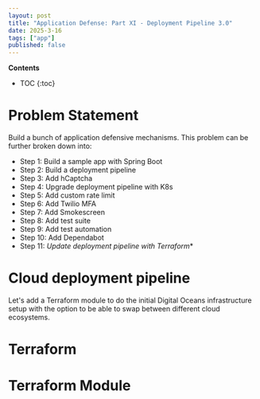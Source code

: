 ```yaml
---
layout: post
title: "Application Defense: Part XI - Deployment Pipeline 3.0"
date: 2025-3-16
tags: ["app"]
published: false
---
```


**Contents**
* TOC
{:toc}

# Problem Statement
Build a bunch of application defensive mechanisms. This problem can be further broken down into:

* Step 1: Build a sample app with Spring Boot
* Step 2: Build a deployment pipeline
* Step 3: Add hCaptcha
* Step 4: Upgrade deployment pipeline with K8s
* Step 5: Add custom rate limit
* Step 6: Add Twilio MFA
* Step 7: Add Smokescreen
* Step 8: Add test suite
* Step 9: Add test automation
* Step 10: Add Dependabot
* Step 11: *Update deployment pipeline with Terraform**

# Cloud deployment pipeline
Let's add a Terraform module to do the initial Digital Oceans infrastructure setup with the option to be able to swap between different cloud ecosystems.

# Terraform


# Terraform Module
